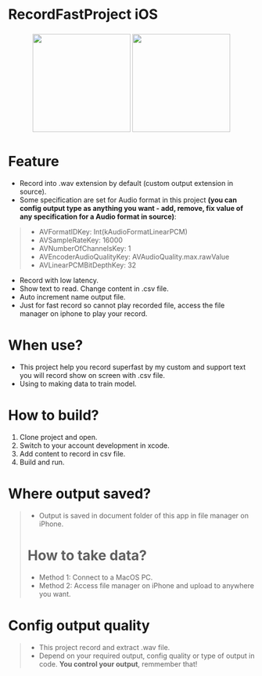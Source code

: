 # RecordFastProject iOS

<h3 align="center">
  <img width="200px" src="https://user-images.githubusercontent.com/55421234/110569031-80b6da80-8186-11eb-8a8a-5eef2a5e22a2.gif">
  <img width="200px" src="https://cdn.dribbble.com/users/45617/screenshots/12910101/media/c170a9a4d64ad4dff24bac58529d26bb.png">
</h3>

# Feature
+ Record into .wav extension by default (custom output extension in source).
+ Some specification are set for Audio format in this project **(you can config output type as anything you want - add, remove, fix value of any specification for a Audio format in source)**:
> + AVFormatIDKey: Int(kAudioFormatLinearPCM)
> + AVSampleRateKey: 16000
> + AVNumberOfChannelsKey: 1
> + AVEncoderAudioQualityKey: AVAudioQuality.max.rawValue
> + AVLinearPCMBitDepthKey: 32
+ Record with low latency.
+ Show text to read. Change content in .csv file.
+ Auto increment name output file.
+ Just for fast record so cannot play recorded file, access the file manager on iphone to play your record.

# When use?
+ This project help you record superfast by my custom and support text you will record show on screen with .csv file.
+ Using to making data to train model.

# How to build?
1. Clone project and open.
2. Switch to your account development in xcode. 
3. Add content to record in csv file.
4. Build and run.

# Where output saved?
> + Output is saved in document folder of this app in file manager on iPhone.
> # How to take data?
> + Method 1: Connect to a MacOS PC.
> + Method 2: Access file manager on iPhone and upload to anywhere you want.

# Config output quality
> + This project record and extract .wav file.
> + Depend on your required output, config quality or type of output in code. **You control your output**, remmember that!
